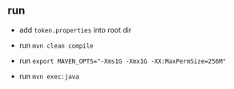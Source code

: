 ## run

- add `token.properties` into root dir
- run `mvn clean compile`

- run `export MAVEN_OPTS="-Xms1G -Xmx1G -XX:MaxPermSize=256M"`
- run `mvn exec:java`